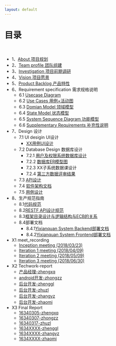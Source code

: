 ```yaml
---
layout: default
---
```


# [](#TOC)目录

&nbsp;&nbsp; 

* 1、[About 项目规划](01-about)
* 2、[Team profile 团队组建](02-team-profile)
* 3、[Investigation 项目前期调研](03-investigation)
* 4、[Vision 项目愿景](04-vision)
* 5、[Product Backlog 产品特性](05-product-backlog)
* 6、Requirement specification 需求规格说明
    - 6.1 [Usecase Diagram](06-01-usecase-diagram)
    - 6.2 [Use Cases 用例+活动图](06-02-use-cases)
    - 6.3 [Domian Model 领域模型](06-03-domain-model)
    - 6.4 [State Model 状态模型](06-04-state-model)
    - 6.5 [System Sequence Diagram 功能模型](06-05-system-sequence-diagram)
    - 6.6 [Supplementary Requirements 补充性说明](06-06-supplementary-requirements)
* 7、Design 设计
    - 7.1 UI desigin UI设计
        - [XX用例UI设计](07-01-01-UI-design)
    - 7.2 Database Design 数据库设计
        - 7.2.1 [用户及权限系统数据库设计](07-02-01-database-design)
        - 7.2.2 [数据库ER模型图](07-02-02-database-er-model)
        - 7.2.3 XX子系统数据课设计
        - 7.2.4 [第三方数据评审结果](07-02-04-第三方数据评审结果)
    - 7.3 [API设计](07-03-API)
    - 7.4 [软件架构文档](07-04-software-architecture-docoument)
    - 7.5 [用例设计](07-05-usecase-design)
* 8、生产规范指南
    - 8.1[代码规范](08-01-coding-standard)
    - 8.2[RESTF API设计规范](08-02-RESTFUL-api-design-standard)
    - 8.3[框架目录设计与逻辑结构与ECB的关系](08-03-relationship) 
    - 8.4部署文档
        - 8.4.1[Yixianquan System Backend部署文档](08-04-01-bushu-backend)
        - 8.4.2[Yixianquan System Frontend部署文档](08-04-02-bushu-frontend)
* X1 meet_recording
    - [Inception meeting (2018/03/23)](X1-inception-meeting)
    - [Iteration 1 meeting (2018/04/09)](X1-iteration1-meeting)
    - [Iteration 2 meeting (2018/05/09)](X1-iteration2-meeting)
    - [Iteration 3 meeting (2018/06/30)](X1-iteration3-meeting)
* X2 Techwork-report
    - [产品经理-zhengxq](https://blog.csdn.net/zhengxqq27/article/details/93086637)
    - [android开发-zhongzz](https://www.baidu.com/)
    - [后台开发-zhenggl](https://www.baidu.com/)
    - [后台开发-zhuzl](https://www.baidu.com/)
    - [后台开发-zhangyz](https://www.baidu.com/)
    - [后台开发-zhaomi](https://www.baidu.com/)
* X3 Final Report
    - [16340305-zhengxq](zhengxq-report.md)
    - [16340307-zhongzz](zhongzz-report.md)
    - [16340317-zhuzl](zhuzl-report.md)
    - [1634XXXX-zhenggl](zhenggl-report.md)
    - [1634XXXX-zhangyz](zhangyz-report.md)
    - [1634XXXX-zhaomi](zhaomi-report.md)
